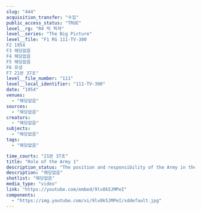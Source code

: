 ```yaml
---
slug: "444"
acquisition_transfer: "수집"
public_access_status: "TRUE"
level__rg: "R4 빅 픽쳐"
level__series: "The Big Picture"
level__file: "F1 RG 111-TV-300
F2 1954
F3 해당없음
F4 해당없음
F5 해당없음
F6 유성
F7 21븐 37초"
level__file_number: "111"
level__local_identifier: "111-TV-300"
date: "1954"
venues: 
  - "해당없음"
sources: 
  - "해당없음"
creators: 
  - "해당없음"
subjects: 
  - "해당없음"
tags: 
  - "해당없음"

time_courts: "21븐 37초"
title: "Role of the Army 1"
description_status: "The position and responsibility of the Army in the Nation`s defense establishment."
description: "해당없음"
shotlist: "해당없음"
media_type: "video"
link: "https://youtube.com/embed/9lv0k5JMPeI"
components: 
  - "https://img.youtube.com/vi/9lv0k5JMPeI/sddefault.jpg"
---
```

